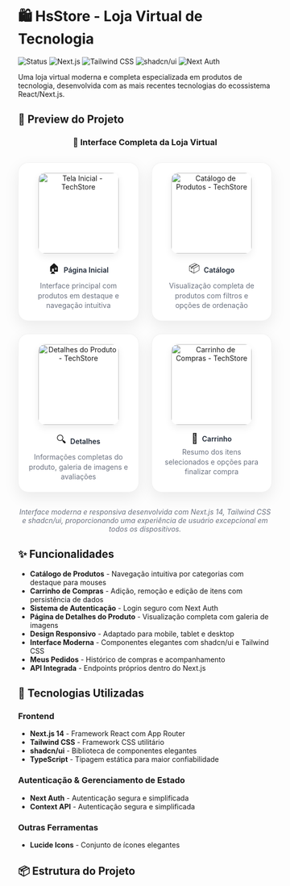 # 🛍️ HsStore - Loja Virtual de Tecnologia

![Status](https://img.shields.io/badge/Status-Em%20Desenvolvimento-yellow)
![Next.js](https://img.shields.io/badge/Next.js-14.0-black)
![Tailwind CSS](https://img.shields.io/badge/Tailwind-CSS-38B2AC)
![shadcn/ui](https://img.shields.io/badge/shadcn/ui-Component%20Library-blue)
![Next Auth](https://img.shields.io/badge/Next-Auth-green)

Uma loja virtual moderna e completa especializada em produtos de tecnologia, desenvolvida com as mais recentes tecnologias do ecossistema React/Next.js.

## 🎯 Preview do Projeto

<div align="center">
  <h3>📱 Interface Completa da Loja Virtual</h3>
  
  <div style="display: grid; grid-template-columns: repeat(auto-fit, minmax(200px, 1fr)); gap: 25px; justify-items: center; margin: 30px 0; width: 100%;">
    <!-- Card 1 -->
    <div style="background: white; border-radius: 20px; padding: 20px; box-shadow: 0 10px 30px rgba(0, 0, 0, 0.08); border: 1px solid rgba(0, 0, 0, 0.05); transition: all 0.3s ease; max-width: 220px;">
      <img 
        width="160" 
        src="https://github.com/user-attachments/assets/a7c6527b-bed8-4020-ae50-205fd9aec740" 
        alt="Tela Inicial - TechStore"
        style="border-radius: 14px; box-shadow: 0 6px 15px rgba(0,0,0,0.07); transition: transform 0.3s ease;"
        onmouseover="this.style.transform='scale(1.05)'"
        onmouseout="this.style.transform='scale(1)'"
      />
      <div style="margin-top: 15px;">
        <div style="display: flex; align-items: center; justify-content: center; gap: 8px; margin-bottom: 5px;">
          <span style="font-size: 20px;">🏠</span>
          <h4 style="margin: 0; font-weight: 600; color: #1F2937;">Página Inicial</h4>
        </div>
        <p style="margin: 5px 0 0; font-size: 14px; color: #6B7280; line-height: 1.4;">Interface principal com produtos em destaque e navegação intuitiva</p>
      </div>
    </div>
    <!-- Card 3 -->
    <div style="background: white; border-radius: 20px; padding: 20px; box-shadow: 0 10px 30px rgba(0, 0, 0, 0.08); border: 1px solid rgba(0, 0, 0, 0.05); transition: all 0.3s ease; max-width: 220px;">
      <img 
        width="160" 
        src="SUA_SEGUNDA_IMAGEM_AQUI" 
        alt="Catálogo de Produtos - TechStore"
        style="border-radius: 14px; box-shadow: 0 6px 15px rgba(0,0,0,0.07); transition: transform 0.3s ease;"
        onmouseover="this.style.transform='scale(1.05)'"
        onmouseout="this.style.transform='scale(1)'"
      />
      <div style="margin-top: 15px;">
        <div style="display: flex; align-items: center; justify-content: center; gap: 8px; margin-bottom: 5px;">
          <span style="font-size: 20px;">📦</span>
          <h4 style="margin: 0; font-weight: 600; color: #1F2937;">Catálogo</h4>
        </div>
        <p style="margin: 5px 0 0; font-size: 14px; color: #6B7280; line-height: 1.4;">Visualização completa de produtos com filtros e opções de ordenação</p>
      </div>
    </div>
    <!-- Card 3 -->
    <div style="background: white; border-radius: 20px; padding: 20px; box-shadow: 0 10px 30px rgba(0, 0, 0, 0.08); border: 1px solid rgba(0, 0, 0, 0.05); transition: all 0.3s ease; max-width: 220px;">
      <img 
        width="160" 
        src="SUA_TERCEIRA_IMAGEM_AQUI" 
        alt="Detalhes do Produto - TechStore"
        style="border-radius: 14px; box-shadow: 0 6px 15px rgba(0,0,0,0.07); transition: transform 0.3s ease;"
        onmouseover="this.style.transform='scale(1.05)'"
        onmouseout="this.style.transform='scale(1)'"
      />
      <div style="margin-top: 15px;">
        <div style="display: flex; align-items: center; justify-content: center; gap: 8px; margin-bottom: 5px;">
          <span style="font-size: 20px;">🔍</span>
          <h4 style="margin: 0; font-weight: 600; color: #1F2937;">Detalhes</h4>
        </div>
        <p style="margin: 5px 0 0; font-size: 14px; color: #6B7280; line-height: 1.4;">Informações completas do produto, galeria de imagens e avaliações</p>
      </div>
    </div>
    <!-- Card 4 -->
    <div style="background: white; border-radius: 20px; padding: 20px; box-shadow: 0 10px 30px rgba(0, 0, 0, 0.08); border: 1px solid rgba(0, 0, 0, 0.05); transition: all 0.3s ease; max-width: 220px;">
      <img 
        width="160" 
        src="SUA_QUARTA_IMAGEM_AQUI" 
        alt="Carrinho de Compras - TechStore"
        style="border-radius: 14px; box-shadow: 0 6px 15px rgba(0,0,0,0.07); transition: transform 0.3s ease;"
        onmouseover="this.style.transform='scale(1.05)'"
        onmouseout="this.style.transform='scale(1)'"
      />
      <div style="margin-top: 15px;">
        <div style="display: flex; align-items: center; justify-content: center; gap: 8px; margin-bottom: 5px;">
          <span style="font-size: 20px;">🛒</span>
          <h4 style="margin: 0; font-weight: 600; color: #1F2937;">Carrinho</h4>
        </div>
        <p style="margin: 5px 0 0; font-size: 14px; color: #6B7280; line-height: 1.4;">Resumo dos itens selecionados e opções para finalizar compra</p>
      </div>
    </div>
  </div>

  <p style="margin-top: 30px; color: #6B7280; font-style: italic; max-width: 600px;">
    Interface moderna e responsiva desenvolvida com Next.js 14, Tailwind CSS e shadcn/ui, proporcionando uma experiência de usuário excepcional em todos os dispositivos.
  </p>
</div>

## ✨ Funcionalidades

- **Catálogo de Produtos** - Navegação intuitiva por categorias com destaque para mouses
- **Carrinho de Compras** - Adição, remoção e edição de itens com persistência de dados
- **Sistema de Autenticação** - Login seguro com Next Auth
- **Página de Detalhes do Produto** - Visualização completa com galeria de imagens
- **Design Responsivo** - Adaptado para mobile, tablet e desktop
- **Interface Moderna** - Componentes elegantes com shadcn/ui e Tailwind CSS
- **Meus Pedidos** - Histórico de compras e acompanhamento
- **API Integrada** - Endpoints próprios dentro do Next.js

## 🚀 Tecnologias Utilizadas

### Frontend
- **Next.js 14** - Framework React com App Router
- **Tailwind CSS** - Framework CSS utilitário
- **shadcn/ui** - Biblioteca de componentes elegantes
- **TypeScript** - Tipagem estática para maior confiabilidade

### Autenticação & Gerenciamento de Estado
- **Next Auth** - Autenticação segura e simplificada
- **Context API** - Autenticação segura e simplificada

### Outras Ferramentas
- **Lucide Icons** - Conjunto de ícones elegantes

## 📦 Estrutura do Projeto
